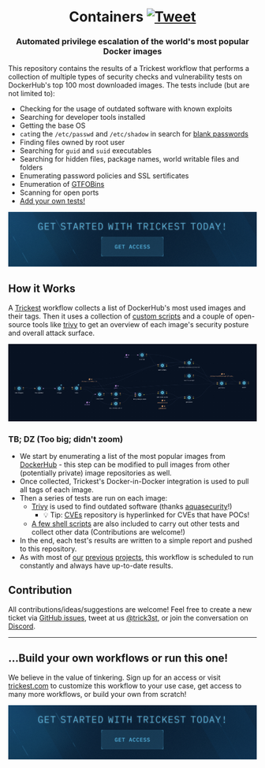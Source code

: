 <h1 align="center">Containers <a href="https://twitter.com/intent/tweet?text=Trickest%20Containers%20-%20Automated%20weakness%20enumeration%20of%20the%20world's%20most%20popular%20Docker%20images%20%40trick3st%0A%0Ahttps%3A%2F%2Fgithub.com%2Ftrickest%2Fcontainers&hashtags=docker,bugbountytips,infosec"><img src="https://img.shields.io/badge/Tweet--lightgrey?logo=twitter&style=social" alt="Tweet" height="20"/></a></h1>
<h3 align="center">Automated privilege escalation of the world's most popular Docker images</h3>

This repository contains the results of a Trickest workflow that performs a collection of multiple types of security checks and vulnerability tests on DockerHub's top 100 most downloaded images. The tests include (but are not limited to):
- Checking for the usage of outdated software with known exploits
- Searching for developer tools installed 
- Getting the base OS
- `cat`ing the `/etc/passwd` and `/etc/shadow` in search for [blank passwords](https://www.securityweek.com/no-root-password-20-popular-docker-containers)
- Finding files owned by root user
- Searching for `guid` and `suid` executables
- Searching for hidden files, package names, world writable files and folders
- Enumerating password policies and SSL sertificates
- Enumeration of [GTFOBins](https://gtfobins.github.io/)
- Scanning for open ports
- [Add your own tests!](https://github.com/trickest/containers/issues/new)

[<img src="./banner.png" />](https://trickest.io/auth/register)


## How it Works
A [Trickest](https://trickest.com) workflow collects a list of DockerHub's most used images and their tags. Then it uses a collection of [custom scripts](tests) and a couple of open-source tools like [trivy](https://github.com/aquasecurity/trivy) to get an overview of each image's security posture and overall attack surface.

![Trickest Workflow](containers.png "Trickest Workflow - Containers")

### TB; DZ (Too big; didn't zoom)
- We start by enumerating a list of the most popular images from [DockerHub](https://docs.docker.com/docker-hub/api/latest) - this step can be modified to pull images from other (potentially private) image repositories as well.
- Once collected, Trickest's Docker-in-Docker integration is used to pull all tags of each image.
- Then a series of tests are run on each image:
    - [Trivy](https://github.com/aquasecurity/trivy) is used to find outdated software (thanks [aquasecurity](https://github.com/aquasecurity)!)
        - 💡 Tip: [CVEs](https://github.com/trickest/cve) repository is hyperlinked for CVEs that have POCs!
    - [A few shell scripts](tests) are also included to carry out other tests and collect other data (Contributions are welcome!)
- In the end, each test's results are written to a simple report and pushed to this repository.
- As with most of [our](https://github.com/trickest/cve) [previous](https://github.com/trickest/inventory) [projects](https://github.com/trickest/resolvers), this workflow is scheduled to run constantly and always have up-to-date results.

## Contribution
All contributions/ideas/suggestions are welcome! Feel free to create a new ticket via [GitHub issues](https://github.com/trickest/containers/issues), tweet at us [@trick3st](https://twitter.com/trick3st), or join the conversation on [Discord](https://discord.gg/7HZmFYTGcQ).

---
## ...Build your own workflows or run this one!
We believe in the value of tinkering. Sign up for an access or visit [trickest.com](https://trickest.com) to customize this workflow to your use case, get access to many more workflows, or build your own from scratch!

[<img src="./banner.png" />](https://trickest.io/auth/register)
